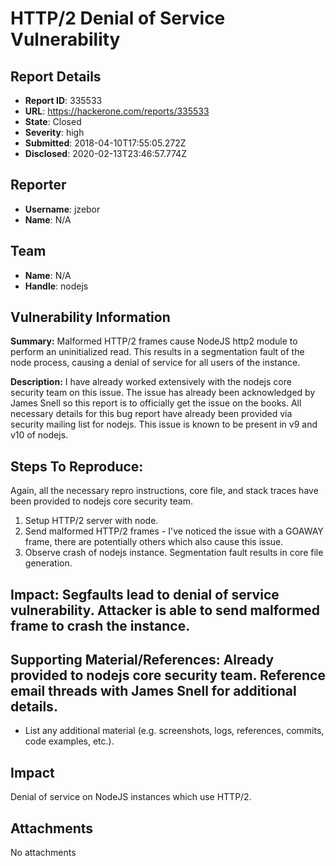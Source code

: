 # HTTP/2 Denial of Service Vulnerability

## Report Details
- **Report ID**: 335533
- **URL**: https://hackerone.com/reports/335533
- **State**: Closed
- **Severity**: high
- **Submitted**: 2018-04-10T17:55:05.272Z
- **Disclosed**: 2020-02-13T23:46:57.774Z

## Reporter
- **Username**: jzebor
- **Name**: N/A

## Team
- **Name**: N/A
- **Handle**: nodejs

## Vulnerability Information
**Summary:** Malformed HTTP/2 frames cause NodeJS http2 module to perform an uninitialized read. This results in a segmentation fault of the node process, causing a denial of service for all users of the instance.

**Description:** I have already worked extensively with the nodejs core security team on this issue. The issue has already been acknowledged by James Snell so this report is to officially get the issue on the books. All necessary details for this bug report have already been provided via security mailing list for nodejs. This issue is known to be present in v9 and v10 of nodejs.

## Steps To Reproduce:

Again, all the necessary repro instructions, core file, and stack traces have been provided to nodejs core security team.

  1. Setup HTTP/2 server with node.
  2. Send malformed HTTP/2 frames - I've noticed the issue with a GOAWAY frame, there are potentially others which also cause this issue.
  3. Observe crash of nodejs instance. Segmentation fault results in core file generation.


## Impact: Segfaults lead to denial of service vulnerability. Attacker is able to send malformed frame to crash the instance.

## Supporting Material/References: Already provided to nodejs core security team. Reference email threads with James Snell for additional details.

  * List any additional material (e.g. screenshots, logs, references, commits, code examples, etc.).

## Impact

Denial of service on NodeJS instances which use HTTP/2.

## Attachments
No attachments

